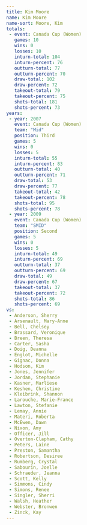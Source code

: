 ```yaml
---
title: Kim Moore
name: Kim Moore
name-sort: Moore, Kim
totals:
 - event: Canada Cup (Women)
   games: 10
   wins: 0
   losses: 10
   inturn-total: 104
   inturn-percent: 76
   outturn-total: 77
   outturn-percent: 70
   draw-total: 102
   draw-percent: 72
   takeout-total: 79
   takeout-percent: 75
   shots-total: 181
   shots-percent: 73
years:
 - year: 2007
   event: Canada Cup (Women)
   team: "Mid"
   position: Third
   games: 5
   wins: 0
   losses: 5
   inturn-total: 55
   inturn-percent: 83
   outturn-total: 40
   outturn-percent: 71
   draw-total: 53
   draw-percent: 77
   takeout-total: 42
   takeout-percent: 78
   shots-total: 95
   shots-percent: 78
 - year: 2009
   event: Canada Cup (Women)
   team: "SMID"
   position: Second
   games: 5
   wins: 0
   losses: 5
   inturn-total: 49
   inturn-percent: 69
   outturn-total: 37
   outturn-percent: 69
   draw-total: 49
   draw-percent: 67
   takeout-total: 37
   takeout-percent: 72
   shots-total: 86
   shots-percent: 69
vs:
 - Anderson, Sherry
 - Arsenault, Mary-Anne
 - Bell, Chelsey
 - Brassard, Veronique
 - Breen, Theresa
 - Carter, Sasha
 - Doig, Deanna
 - Englot, Michelle
 - Gignac, Donna
 - Hodson, Kim
 - Jones, Jennifer
 - Jordan, Stephanie
 - Kasner, Marliese
 - Keshen, Christine
 - Kleibrink, Shannon
 - Larouche, Marie-France
 - Lawton, Stefanie
 - Lemay, Annie
 - Materi, Roberta
 - McEwen, Dawn
 - Nixon, Amy
 - Officer, Jill
 - Overton-Clapham, Cathy
 - Peters, Laine
 - Preston, Samantha
 - Robertson, Desiree
 - Rumberg, Crystal
 - Sabourin, Joelle
 - Schraeder, Jeanna
 - Scott, Kelly
 - Simmons, Cindy
 - Simons, Renee
 - Singler, Sherri
 - Walsh, Heather
 - Webster, Bronwen
 - Zinck, Kay
---
```

